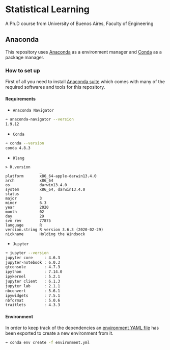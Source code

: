 # Statistical Learning

A Ph.D course from University of Buenos Aires, Faculty of Engineering

## Anaconda

This repository uses [Anaconda] as a environment manager and [Conda] as a package manager.

### How to set up

First of all you need to install [Anaconda suite][Anaconda Installation] which comes
with many of the required softwares and tools for this repository.

#### Requirements

- `Anaconda Navigator`

```bash
➜ anaconda-navigator --version
1.9.12
```

- `Conda`

```bash
➜ conda --version
conda 4.8.3
```

- `Rlang`

```
> R.version
               _                           
platform       x86_64-apple-darwin13.4.0   
arch           x86_64                      
os             darwin13.4.0                
system         x86_64, darwin13.4.0        
status                                     
major          3                           
minor          6.3                         
year           2020                        
month          02                          
day            29                          
svn rev        77875                       
language       R                           
version.string R version 3.6.3 (2020-02-29)
nickname       Holding the Windsock        
```
- `Jupyter`

```bash
➜ jupyter --version
jupyter core     : 4.6.3
jupyter-notebook : 6.0.3
qtconsole        : 4.7.3
ipython          : 7.14.0
ipykernel        : 5.2.1
jupyter client   : 6.1.3
jupyter lab      : 2.1.1
nbconvert        : 5.6.1
ipywidgets       : 7.5.1
nbformat         : 5.0.6
traitlets        : 4.3.3
```

#### Environment

In order to keep track of the dependencies an [environment YAML file][Environment] has been exported
to create a new environment from it.

```bash
➜ conda env create -f environment.yml
```

[Anaconda]: https://www.anaconda.com/
[Anaconda Installation]: https://docs.anaconda.com/anaconda/install/
[Conda]: https://docs.conda.io/en/latest/
[Environment]: anaconda/environment.yml